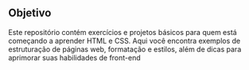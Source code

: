 ## Objetivo
Este repositório contém exercícios e projetos básicos para quem está começando a aprender HTML e CSS. Aqui você encontra exemplos de estruturação de páginas web, formatação e estilos, além de dicas para aprimorar suas habilidades de front-end



